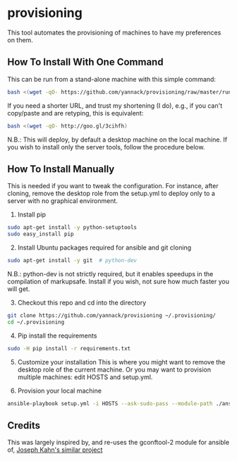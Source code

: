 # provisioning

This tool automates the provisioning of machines to have my preferences on
them. 

How To Install With One Command
-------------------------------
This can be run from a stand-alone machine with this simple command:

```bash
bash <(wget -qO- https://github.com/yannack/provisioning/raw/master/run.sh)
```

If you need a shorter URL, and trust my shortening (I do), e.g., if you can't
copy/paste and are retyping, this is equivalent:

```bash
bash <(wget -qO- http://goo.gl/3cihfh)
```

N.B.: This will deploy, by default a desktop machine on the local machine. If you
wish to install only the server tools, follow the procedure below.


How To Install Manually
-----------------------
This is needed if you want to tweak the configuration. For instance, after
cloning, remove the desktop role from the setup.yml to deploy only to a server
with no graphical environment.

1. Install pip
  ```bash
  sudo apt-get install -y python-setuptools
  sudo easy_install pip
  ```

2. Install Ubuntu packages required for ansible and git cloning
  ```bash
  sudo apt-get install -y git  # python-dev
  ```
  
  N.B.: python-dev is not strictly required, but it enables speedups in the
  compilation of markupsafe. Install if you wish, not sure how much faster you
  will get.

3.  Checkout this repo and cd into the directory
  ```bash
  git clone https://github.com/yannack/provisioning ~/.provisioning/
  cd ~/.provisioning
  ```

4. Pip install the requirements
  ```bash
  sudo -H pip install -r requirements.txt
  ```

5. Customize your installation
This is where you might want to remove the desktop role of the current machine.
Or you may want to provision multiple machines: edit HOSTS and setup.yml.

6. Provision your local machine
  ```bash
  ansible-playbook setup.yml -i HOSTS --ask-sudo-pass --module-path ./ansible_modules
  ```

Credits
-------
This was largely inspired by, and re-uses the gconftool-2 module for ansible
of, [Joseph Kahn's similar
project](https://github.com/JBKahn/provisioning-local/)

